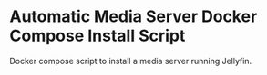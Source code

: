 # Automatic Media Server Docker Compose Install Script
Docker compose script to install a media server running Jellyfin.
